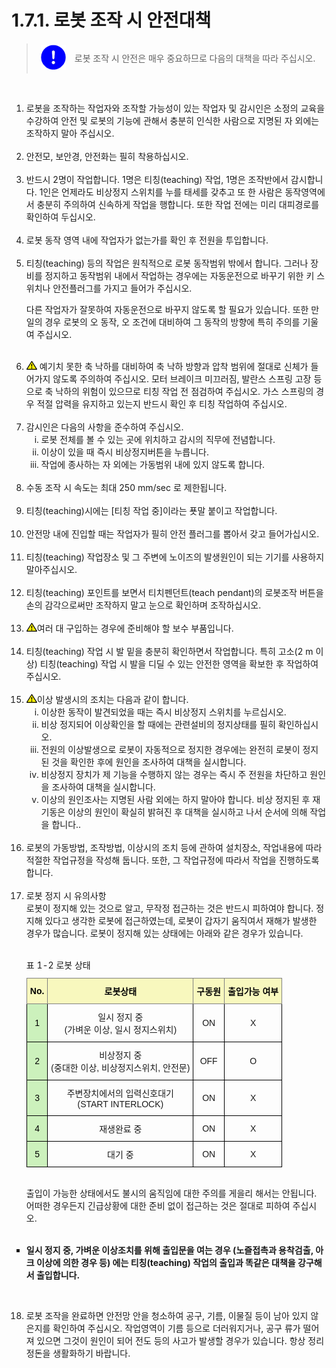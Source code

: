 ﻿# 1.7.1. 로봇 조작 시 안전대책

<blockquote>
<table border="0">
    <thead>
        <tr>
            <td> <img src="../../_assets/강제표시.png" width = 40 height = 40> </td>
            <td colspan="4"> 
                로봇 조작 시 안전은 매우 중요하므로 다음의 대책을 따라 주십시오.
            </td>
        </tr>
    </thead>
</table>  
</blockquote><br>



<ol style="list-style-type:decimal" start="1">
		<li>
            로봇을 조작하는 작업자와 조작할 가능성이 있는 작업자 및 감시인은 소정의 교육을 수강하여 안전 및 로봇의 기능에 관해서 충분히 인식한 사람으로 지명된 자 외에는 조작하지 말아 주십시오. 
        </li><br>		
		<li>
            안전모, 보안경, 안전화는 필히 착용하십시오. 
        </li><br>	
		<li>
            반드시 2명이 작업합니다. 1명은 티칭(teaching) 작업, 1명은 조작반에서 감시합니다. 1인은 언제라도 비상정지 스위치를 누를 태세를 갖추고 또 한 사람은 동작영역에서 충분히 주의하여 신속하게 작업을 행합니다. 또한 작업 전에는 미리 대피경로를 확인하여 두십시오.   
        </li><br>	
		<li>
            로봇 동작 영역 내에 작업자가 없는가를 확인 후 전원을 투입합니다. 
        </li><br>	
        <li>
            티칭(teaching) 등의 작업은 원칙적으로 로봇 동작범위 밖에서 합니다. 그러나 장비를 정지하고 동작범위 내에서 작업하는 경우에는 자동운전으로 바꾸기 위한 키 스위치나 안전플러그를 가지고 들어가 주십시오.<p>
            다른 작업자가 잘못하여 자동운전으로 바꾸지 않도록 할 필요가 있습니다. 또한 만일의 경우 로봇의 오 동작, 오 조건에 대비하여 그 동작의 방향에 특히 주의를 기울여 주십시오.
        </li><br>
        <li>
            <img src="../../_assets/작은주의표시.png"> 예기치 못한 축 낙하를 대비하여 축 낙하 방향과 압착 범위에 절대로 신체가 들어가지 않도록 주의하여 주십시오. 모터 브레이크 미끄러짐, 발란스 스프링 고장 등으로 축 낙하의 위험이 있으므로 티칭 작업 전 점검하여 주십시오. 가스 스프링의 경우 적절 압력을 유지하고 있는지 반드시 확인 후 티칭 작업하여 주십시오.
        </li><br>	
        <li>
            감시인은 다음의 사항을 준수하여 주십시오. 
            <ol style="list-style-type:lower-roman" start="1">
                <li>
                    로봇 전체를 볼 수 있는 곳에 위치하고 감시의 직무에 전념합니다.
                </li>
                <li>
                    이상이 있을 때 즉시 비상정지버튼을 누릅니다.   
                </li>
                <li>
                    작업에 종사하는 자 외에는 가동범위 내에 있지 않도록 합니다.
                </li>
            </ol>
        </li><br>
        <li>
            수동 조작 시 속도는 최대 250 mm/sec 로 제한됩니다. 
        </li><br>  
        <li>
            티칭(teaching)시에는 [티칭 작업 중]이라는 푯말 붙이고 작업합니다. 
        </li><br>    
        <li>
            안전망 내에 진입할 때는 작업자가 필히 안전 플러그를 뽑아서 갖고 들어가십시오. 
        </li><br>   
        <li>
            티칭(teaching) 작업장소 및 그 주변에 노이즈의 발생원인이 되는 기기를 사용하지 말아주십시오.
        </li><br>   
        <li>
            티칭(teaching) 포인트를 보면서 티치펜던트(teach pendant)의 로봇조작 버튼을 손의 감각으로써만 조작하지 말고 눈으로 확인하며 조작하십시오.
        </li><br>   
        <li>
            <img src="../../_assets/작은주의표시.png">여러 대 구입하는 경우에 준비해야 할 보수 부품입니다.
        </li><br>   
        <li>
            티칭(teaching) 작업 시 발 밑을 충분히 확인하면서 작업합니다. 특히 고소(2 m 이상) 티칭(teaching) 작업 시 발을 디딜 수 있는 안전한 영역을 확보한 후 작업하여 주십시오.
        </li><br> 
        <li>
            <img src="../../_assets/작은주의표시.png">이상 발생시의 조치는 다음과 같이 합니다. 
            <ol style="list-style-type:lower-roman" start="1">
                <li>
                    이상한 동작이 발견되었을 때는 즉시 비상정지 스위치를 누르십시오. 
                </li>
                <li>
                    비상 정지되어 이상확인을 할 때에는 관련설비의 정지상태를 필히 확인하십시오.    
                </li>
                <li>
                    전원의 이상발생으로 로봇이 자동적으로 정지한 경우에는 완전히 로봇이 정지된 것을 확인한 후에 원인을 조사하여 대책을 실시합니다. 
                </li>
                <li>
                    비상정지 장치가 제 기능을 수행하지 않는 경우는 즉시 주 전원을 차단하고 원인을 조사하여 대책을 실시합니다. 
                </li>
                <li>
                    이상의 원인조사는 지명된 사람 외에는 하지 말아야 합니다. 비상 정지된 후 재 기동은 이상의 원인이 확실히 밝혀진 후 대책을 실시하고 나서 순서에 의해 작업을 합니다.. 
                </li>
            </ol>
        </li><br> 
        <li>
            로봇의 가동방법, 조작방법, 이상시의 조치 등에 관하여 설치장소, 작업내용에 따라 적절한 작업규정을 작성해 둡니다. 또한, 그 작업규정에 따라서 작업을 진행하도록 합니다.
        </li><br> 
        <li>
            로봇 정지 시 유의사항 <br>
            로봇이 정지해 있는 것으로 알고, 무작정 접근하는 것은 반드시 피하여야 합니다. 정지해 있다고 생각한 로봇에 접근하였는데, 로봇이 갑자기 움직여서 재해가 발생한 경우가 많습니다. 로봇이 정지해 있는 상태에는 아래와 같은 경우가 있습니다.<br><br>
            <style type="text/css">
                .tg  {border-collapse:collapse;border-spacing:0;margin-left:auto;margin-right:auto;}
                .tg caption{caption-side: top;text-align: left;}
                .tg td{border-color:black;border-style:solid;border-width:1px;font-family:Arial, sans-serif;font-size:14px;
                overflow:hidden;padding:10px 5px;word-break:normal;}
                .tg th{border-color:black;border-style:solid;border-width:1px;font-family:Arial, sans-serif;font-size:14px;
                font-weight:normal;overflow:hidden;padding:10px 5px;word-break:normal;}
                .tg .tg-osmi{background-color:#f8f8be;border-color:inherit;color:#000000;font-weight:bold;text-align:center;vertical-align:middle}
                .tg .tg-bb96{background-color:#ccf1bc;color:#000000;text-align:center;vertical-align:middle}
                .tg .tg-nrix{text-align:center;vertical-align:middle}
            </style>
            <table class="tg">
                <caption> 표 1-2 로봇 상태</caption> 
                <thead>
                <tr>
                    <th class="tg-osmi">No.</th>
                    <th class="tg-osmi">로봇상태</th>
                    <th class="tg-osmi">구동원</th>
                    <th class="tg-osmi">출입가능 여부</th>
                </tr>
                </thead>
                <tbody>
                <tr>
                    <td class="tg-bb96">1</td>
                    <td class="tg-nrix">일시 정지 중<br>(가벼운 이상, 일시 정지스위치)</td>
                    <td class="tg-nrix">ON</td>
                    <td class="tg-nrix">X</td>
                </tr>
                <tr>
                    <td class="tg-bb96">2</td>
                    <td class="tg-nrix">비상정지 중<br>(중대한 이상, 비상정지스위치, 안전문)</td>
                    <td class="tg-nrix">OFF</td>
                    <td class="tg-nrix">O</td>
                </tr>
                <tr>
                    <td class="tg-bb96">3</td>
                    <td class="tg-nrix">주변장치에서의 입력신호대기<br>(START INTERLOCK)</td>
                    <td class="tg-nrix">ON</td>
                    <td class="tg-nrix">X</td>
                </tr>
                <tr>
                    <td class="tg-bb96">4</td>
                    <td class="tg-nrix">재생완료 중</td>
                    <td class="tg-nrix">ON</td>
                    <td class="tg-nrix">X</td>
                </tr>
                <tr>
                    <td class="tg-bb96">5</td>
                    <td class="tg-nrix">대기 중</td>
                    <td class="tg-nrix">ON</td>
                    <td class="tg-nrix">X</td>
                </tr>
                </tbody>
            </table><br>
            출입이 가능한 상태에서도 불시의 움직임에 대한 주의를 게을리 해서는 안됩니다. 어떠한 경우든지 긴급상황에 대한 준비 없이 접근하는 것은 절대로 피하여 주십시오.<br><br>            
</ol>

<ol style="list-style-position: outside; list-style-type:square;" start="1">
    <li>
        <b>
        일시 정지 중, 가벼운 이상조치를 위해 출입문을 여는 경우 (노즐접촉과 용착검출, 아크 이상에 의한 경우 등) 에는 티칭(teaching) 작업의 출입과 똑같은 대책을 강구해서 출입합니다.
        </b>
    </li>
</ol><br>

<ol style="list-style-type:decimal" start="18">
    <li>
        로봇 조작을 완료하면 안전망 안을 청소하여 공구, 기름, 이물질 등이 남아 있지 않은지를 확인하여 주십시오. 작업영역이 기름 등으로 더러워지거나, 공구 류가 떨어져 있으면 그것이 원인이 되어 전도 등의 사고가 발생할 경우가 있습니다. 항상 정리정돈을 생활화하기 바랍니다. 
    </li>
</ol>